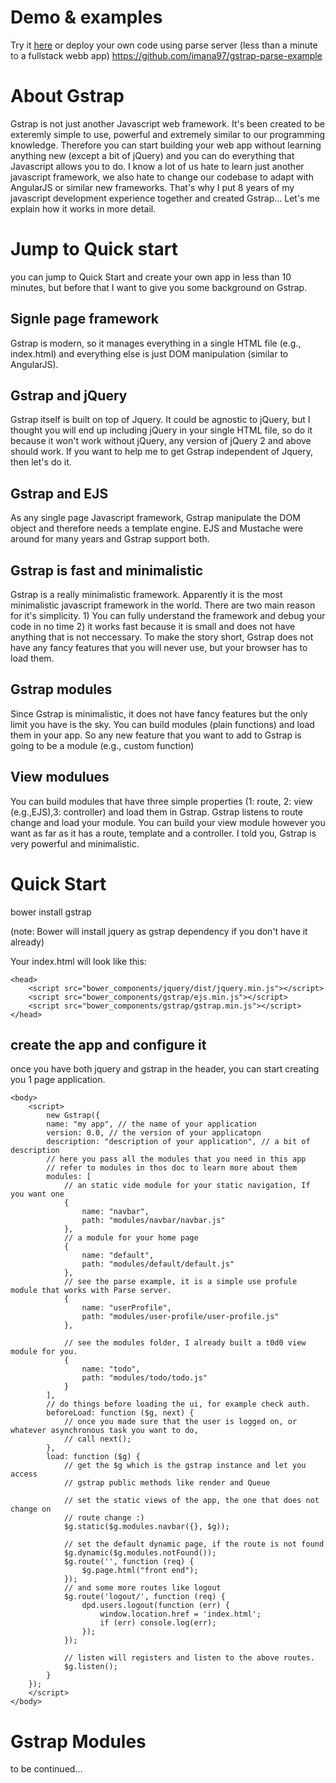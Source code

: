 # Demo & examples
Try it [here](https://gstrap-parse-demo.herokuapp.com/)
or deploy your own code using parse server (less than a minute to a fullstack webb app)
https://github.com/imana97/gstrap-parse-example 


# About Gstrap
Gstrap is not just another Javascript web framework. It's been created to be exteremly simple to use, powerful and extremely similar to our programming knowledge. Therefore you can start building your web app without learning anything new (except a bit of jQuery) and you can do everything that Javascript allows you to do. I know a lot of us hate to learn just another javascript framework, we also hate to change our codebase to adapt with AngularJS or similar new frameworks. That's why I put 8 years of my javascript development experience together and created Gstrap... Let's me explain how it works in more detail.

# Jump to Quick start
you can jump to Quick Start and create your own app in less than 10 minutes, but before that I want to give you some background on Gstrap. 

## Signle page framework ##
Gstrap is modern, so it manages everything in a single HTML file (e.g., index.html) and everything else is just DOM manipulation (similar to AngularJS).

## Gstrap and jQuery ##
Gstrap itself is built on top of Jquery. It could be agnostic to jQuery, but I thought you will end up including jQuery in your single HTML file, so do it because it won't work without jQuery, any version of jQuery 2 and above should work. If you want to help me to get Gstrap independent of Jquery, then let's do it.

## Gstrap and EJS ##
As any single page Javascript framework, Gstrap manipulate the DOM object and therefore needs a template engine. EJS and Mustache were around for many years and Gstrap support both.

## Gstrap is fast and minimalistic ##
Gstrap is a really minimalistic framework. Apparently it is the most minimalistic javascript framework in the world. There are two main reason for it's simplicity. 1) You can fully understand the framework and debug your code in no time 2) it works fast because it is small and does not have anything that is not neccessary. To make the story short, Gstrap does not have any fancy features that you will never use, but your browser has to load them.

## Gstrap modules ##
Since Gstrap is minimalistic, it does not have fancy features but the only limit you have is the sky. You can build modules (plain functions) and load them in your app. So any new feature that you want to add to Gstrap is going to be a module (e.g., custom function)

## View modulues ##
You can build modules that have three simple properties (1: route, 2: view (e.g.,EJS),3: controller) and load them in Gstrap. Gstrap listens to route change and load your module. You can build your view module however you want as far as it has a route, template and a controller. I told you, Gstrap is very powerful and minimalistic.



# Quick Start

 bower install gstrap
 
 (note: Bower will install jquery as gstrap dependency if you don't have it already)

Your index.html will look like this:

    <head>
	    <script src="bower_components/jquery/dist/jquery.min.js"></script>
	    <script src="bower_components/gstrap/ejs.min.js"></script>
	    <script src="bower_components/gstrap/gstrap.min.js"></script>
    </head>

## create the app and configure it
once you have both jquery and gstrap in the header, you can start creating you 1 page application. 

    <body>
	    <script>
	    	new Gstrap({
		    name: "my app", // the name of your application
		    version: 0.0, // the version of your applicatopn
		    description: "description of your application", // a bit of description
		    // here you pass all the modules that you need in this app
		    // refer to modules in thos doc to learn more about them
		    modules: [
		        // an static vide module for your static navigation, If you want one
		        {
		            name: "navbar",
		            path: "modules/navbar/navbar.js"
		        },
		        // a module for your home page
		        {
		            name: "default",
		            path: "modules/default/default.js"
		        },
		        // see the parse example, it is a simple use profule module that works with Parse server.
		        {
		            name: "userProfile",
		            path: "modules/user-profile/user-profile.js"
		        },
		
		        // see the modules folder, I already built a t0d0 view module for you.
		        {
		            name: "todo",
		            path: "modules/todo/todo.js"
		        }
		    ],
		    // do things before loading the ui, for example check auth.
		    beforeLoad: function ($g, next) {
		        // once you made sure that the user is logged on, or whatever asynchronous task you want to do,
		        // call next();
		    },
		    load: function ($g) {
		        // get the $g which is the gstrap instance and let you access
		        // gstrap public methods like render and Queue
		        
		        // set the static views of the app, the one that does not change on
		        // route change :)
		        $g.static($g.modules.navbar({}, $g));
		
		        // set the default dynamic page, if the route is not found
		        $g.dynamic($g.modules.notFound());
		        $g.route('', function (req) {
		            $g.page.html("front end");
		        });
		        // and some more routes like logout
		        $g.route('logout/', function (req) {
		            dpd.users.logout(function (err) {
		                window.location.href = 'index.html';
		                if (err) console.log(err);
		            });
		        });
		        
		        // listen will registers and listen to the above routes.
		        $g.listen();
		    }
		});
	    </script>
    </body>

# Gstrap Modules

to be continued...
